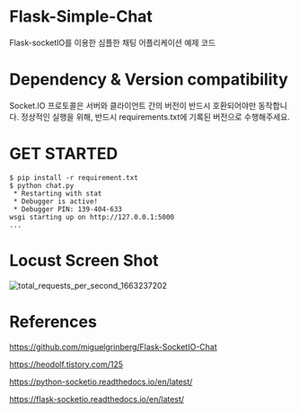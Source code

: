 # Flask-Simple-Chat
Flask-socketIO를 이용한 심플한 채팅 어플리케이션 예제 코드



# Dependency & Version compatibility

Socket.IO 프로토콜은 서버와 클라이언트 간의 버전이 반드시 호환되어야만 동작합니다.
정상적인 실행을 위해, 반드시 requirements.txt에 기록된 버전으로 수행해주세요.



# GET STARTED

```shell
$ pip install -r requirement.txt
$ python chat.py
 * Restarting with stat
 * Debugger is active!
 * Debugger PIN: 139-404-633
wsgi starting up on http://127.0.0.1:5000
...
```

# Locust Screen Shot

![total_requests_per_second_1663237202](https://user-images.githubusercontent.com/83073121/190412872-551cc257-c1bc-46d1-a106-0cbcbca091a5.png)



# References

https://github.com/miguelgrinberg/Flask-SocketIO-Chat

https://heodolf.tistory.com/125

https://python-socketio.readthedocs.io/en/latest/

https://flask-socketio.readthedocs.io/en/latest/
